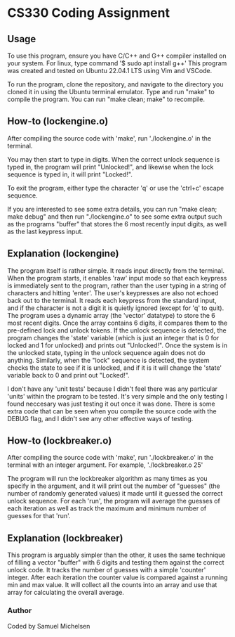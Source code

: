 # CS330 Coding Assignment

## Usage
To use this program, ensure you have C/C++ and G++ compiler installed on your system. For linux, type command '$ sudo apt install g++'
This program was created and tested on Ubuntu 22.04.1 LTS using Vim and VSCode. 

To run the program, clone the repository, and navigate to the directory you cloned it in using the 
Ubuntu terminal emulator. Type and run "make" to compile the program. You can run "make clean; make" to recompile.

## How-to (lockengine.o)
After compiling the source code with 'make', run './lockengine.o' in the terminal.

You may then start to type in digits. When the correct unlock sequence is typed in, the program will print "Unlocked!",
and likewise when the lock sequence is typed in, it will print "Locked!". 

To exit the program, either type the character 'q' or use the 'ctrl+c' escape sequence. 

If you are interested to see some extra details, you can run "make clean; make debug" and then run "./lockengine.o" to see some 
extra output such as the programs "buffer" that stores the 6 most recently input digits, as well as the last keypress input.

## Explanation (lockengine)
The program itself is rather simple. It reads input directly from the terminal. When the program starts, it enables 'raw' input mode
so that each keypress is immediately sent to the program, rather than the user typing in a string of characters and hitting 'enter'. 
The user's keypresses are also not echoed back out to the terminal. 
It reads each keypress from the standard input, and if the character is not a digit it is quietly ignored (except for 'q' to quit).
The program uses a dynamic array (the 'vector' datatype) to store the 6 most recent digits. Once the array contains 6 digits, it compares
them to the pre-defined lock and unlock tokens. If the unlock sequence is detected, the program changes the 'state' variable
(which is just an integer that is 0 for locked and 1 for unlocked) and prints out "Unlocked!". Once the system is in the unlocked state, typing in 
the unlock sequence again does not do anything. Similarly, when the "lock" sequence is detected, the system checks the state to see if it is unlocked, 
and if it is it will change the 'state' variable back to 0 and print out "Locked!". 

I don't have any 'unit tests' because I didn't feel there was any particular 'units' within the program to be tested. It's very simple and the only testing 
I found neccesary was just testing it out once it was done. There is some extra code that can be seen when you compile the source code with the DEBUG flag,
and I didn't see any other effective ways of testing. 

## How-to (lockbreaker.o)
After compiling the source code with 'make', run './lockbreaker.o' in the terminal with an integer argument. For example, './lockbreaker.o 25'

The program will run the lockbreaker algorithm as many times as you specify in the argument, and it will print out the number of "guesses" (the number of randomly generated values)
it made until it guessed the correct unlock sequence. For each 'run', the program will average the guesses of each iteration as well as track the maximum and minimum number of guesses
for that 'run'. 

## Explanation (lockbreaker)
This program is arguably simpler than the other, it uses the same technique of filling a vector "buffer" with 6 digits and testing them against the correct unlock code. It tracks
the number of guesses with a simple 'counter' integer. After each iteration the counter value is compared against a running min and max value. It will collect all the counts 
into an array and use that array for calculating the overall average.

### Author
Coded by Samuel Michelsen

